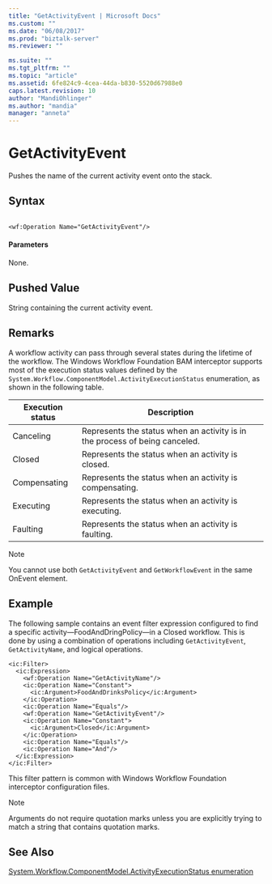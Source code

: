 ```yaml
---
title: "GetActivityEvent | Microsoft Docs"
ms.custom: ""
ms.date: "06/08/2017"
ms.prod: "biztalk-server"
ms.reviewer: ""

ms.suite: ""
ms.tgt_pltfrm: ""
ms.topic: "article"
ms.assetid: 6fe824c9-4cea-44da-b830-5520d67988e0
caps.latest.revision: 10
author: "MandiOhlinger"
ms.author: "mandia"
manager: "anneta"
---
```

# GetActivityEvent
Pushes the name of the current activity event onto the stack.  
  
## Syntax  
  
```  
  
<wf:Operation Name="GetActivityEvent"/>  
```  
  
#### Parameters  
 None.  
  
## Pushed Value  
 String containing the current activity event.  
  
## Remarks  
 A workflow activity can pass through several states during the lifetime of the workflow. The Windows Workflow Foundation BAM interceptor supports most of the execution status values defined by the `System.Workflow.ComponentModel.ActivityExecutionStatus` enumeration, as shown in the following table.  
  
|Execution status|Description|  
|----------------------|-----------------|  
|Canceling|Represents the status when an activity is in the process of being canceled.|  
|Closed|Represents the status when an activity is closed.|  
|Compensating|Represents the status when an activity is compensating.|  
|Executing|Represents the status when an activity is executing.|  
|Faulting|Represents the status when an activity is faulting.|  
  
> [!NOTE]
>  You cannot use both `GetActivityEvent` and `GetWorkflowEvent` in the same OnEvent element.  
  
## Example  
 The following sample contains an event filter expression configured to find a specific activity—FoodAndDringPolicy—in a Closed workflow. This is done by using a combination of operations including `GetActivityEvent`, `GetActivityName`, and logical operations.  
  
```  
<ic:Filter>  
  <ic:Expression>  
    <wf:Operation Name="GetActivityName"/>  
    <ic:Operation Name="Constant">  
      <ic:Argument>FoodAndDrinksPolicy</ic:Argument>  
    </ic:Operation>  
    <ic:Operation Name="Equals"/>  
    <wf:Operation Name="GetActivityEvent"/>  
    <ic:Operation Name="Constant">  
      <ic:Argument>Closed</ic:Argument>  
    </ic:Operation>  
    <ic:Operation Name="Equals"/>  
    <ic:Operation Name="And"/>  
  </ic:Expression>  
</ic:Filter>  
```  
  
 This filter pattern is common with Windows Workflow Foundation interceptor configuration files.  
  
> [!NOTE]
>  Arguments do not require quotation marks unless you are explicitly trying to match a string that contains quotation marks.  
  
## See Also  
 [System.Workflow.ComponentModel.ActivityExecutionStatus enumeration](http://go.microsoft.com/fwlink/?LinkId=119570)